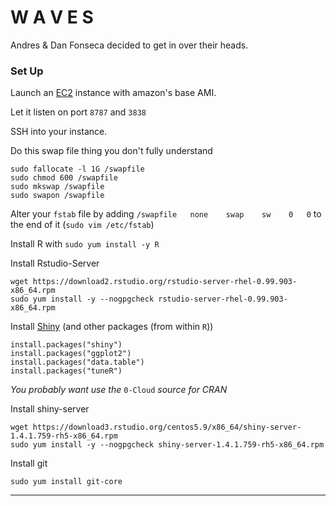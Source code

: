 # W A V E S

Andres & Dan Fonseca decided to get in over their heads.

### Set Up

Launch an [EC2][] instance with amazon's base AMI.

Let it listen on port `8787` and `3838`

SSH into your instance.

Do this swap file thing you don't fully understand

```
sudo fallocate -l 1G /swapfile
sudo chmod 600 /swapfile
sudo mkswap /swapfile
sudo swapon /swapfile
```

Alter your `fstab` file by adding `/swapfile   none    swap    sw    0   0`
to the end of it (`sudo vim /etc/fstab`)

Install R  with `sudo yum install -y R`

Install Rstudio-Server

```
wget https://download2.rstudio.org/rstudio-server-rhel-0.99.903-x86_64.rpm
sudo yum install -y --nogpgcheck rstudio-server-rhel-0.99.903-x86_64.rpm
```

Install [Shiny][] (and other packages (from within `R`))

```
install.packages("shiny")
install.packages("ggplot2")
install.packages("data.table")
install.packages("tuneR")
```

*You probably want use the* `0-Cloud` *source for CRAN*

Install shiny-server

```
wget https://download3.rstudio.org/centos5.9/x86_64/shiny-server-1.4.1.759-rh5-x86_64.rpm
sudo yum install -y --nogpgcheck shiny-server-1.4.1.759-rh5-x86_64.rpm
```

Install git

`sudo yum install git-core`

----------

<!-- links -->
[shiny]: http://shiny.rstudio.com/
[ec2]: http://aws.amazon.com/ec2/
[aws]: https://aws.amazon.com/
